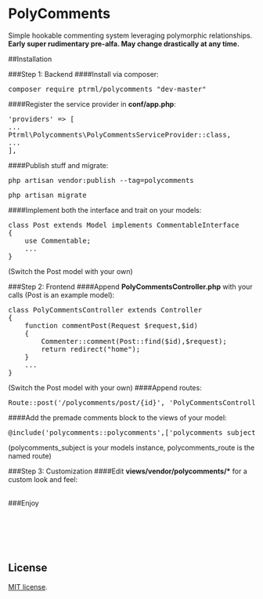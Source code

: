 # PolyComments
Simple hookable commenting system leveraging polymorphic relationships. 
<strong>Early super rudimentary pre-alfa. May change drastically at any time.</strong>

##Installation

###Step 1: Backend
####Install via composer:
<pre>composer require ptrml/polycomments "dev-master"</pre>
####Register the service provider in <strong>conf/app.php</strong>:
<pre>
'providers' => [
...
Ptrml\Polycomments\PolyCommentsServiceProvider::class,
...
],
</pre>
####Publish stuff and migrate:
<pre>php artisan vendor:publish --tag=polycomments</pre>
<pre>php artisan migrate</pre>
####Implement both the interface and trait on your models:
<pre>
class Post extends Model implements CommentableInterface
{
    use Commentable;
    ...
}
</pre>
(Switch the Post model with your own)
<br>

###Step 2: Frontend
####Append <strong>PolyCommentsController.php</strong> with your calls (Post is an example model):
<pre>
class PolyCommentsController extends Controller
{
    function commentPost(Request $request,$id)
    {
        Commenter::comment(Post::find($id),$request);
        return redirect("home");
    }
    ...
}
</pre>
(Switch the Post model with your own)
####Append routes:
<pre>
Route::post('/polycomments/post/{id}', 'PolyCommentsController@commentPost')->name('polycomments.post');
</pre>
####Add the premade comments block to the views of your model:
<pre>
@include('polycomments::polycomments',['polycomments_subject'=>$post,'polycomments_route'=>'polycomments.post'])
</pre>
(polycomments_subject is your models instance, polycomments_route is the named route)
<br>

###Step 3: Customization
####Edit <strong>views/vendor/polycomments/*</strong> for a custom look and feel:

<br>
###Enjoy

<br><br><br><br>
## License

[MIT license](http://opensource.org/licenses/MIT).
